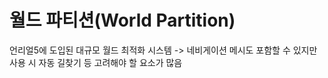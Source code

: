 # 월드 파티션(World Partition)

언리얼5에 도입된 대규모 월드 최적화 시스템
-> 네비게이션 메시도 포함할 수 있지만 사용 시 자동 길찾기 등 고려해야 할 요소가 많음